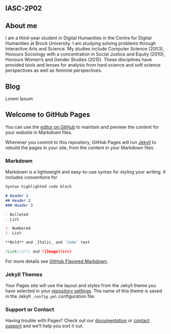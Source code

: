 ## IASC-2P02

##  About me

I am a third-year student in Digital Humanities in the Centre for Digital Humanities at Brock University. 
I am studying solving problems through Interactive Arts and Science.
My studies include Computer Science (2003), Honours Sociology with a concentration in Social Justice and Equity (2010),  Honours Women’s and Gender Studies (2015). These disciplines have provided tools and lenses for analysis from hard science and soft science perspectives as well as feminist perspectives.

##  Blog

Lorem Ipsum







## Welcome to GitHub Pages

You can use the [editor on GitHub](https://github.com/rustenburgJ/IASC-2P02/edit/master/README.md) to maintain and preview the content for your website in Markdown files.

Whenever you commit to this repository, GitHub Pages will run [Jekyll](https://jekyllrb.com/) to rebuild the pages in your site, from the content in your Markdown files.

### Markdown

Markdown is a lightweight and easy-to-use syntax for styling your writing. It includes conventions for

```markdown
Syntax highlighted code block

# Header 1
## Header 2
### Header 3

- Bulleted
- List

1. Numbered
2. List

**Bold** and _Italic_ and `Code` text

[Link](url) and ![Image](src)
```

For more details see [GitHub Flavored Markdown](https://guides.github.com/features/mastering-markdown/).

### Jekyll Themes

Your Pages site will use the layout and styles from the Jekyll theme you have selected in your [repository settings](https://github.com/rustenburgJ/IASC-2P02/settings). The name of this theme is saved in the Jekyll `_config.yml` configuration file.

### Support or Contact

Having trouble with Pages? Check out our [documentation](https://help.github.com/categories/github-pages-basics/) or [contact support](https://github.com/contact) and we’ll help you sort it out.
